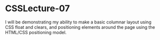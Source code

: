 # CSSLecture-07
I will be demonstrating my ability to make a basic columnar layout using CSS float and clears, and positioning elements around the page using the HTML/CSS positioning model.
